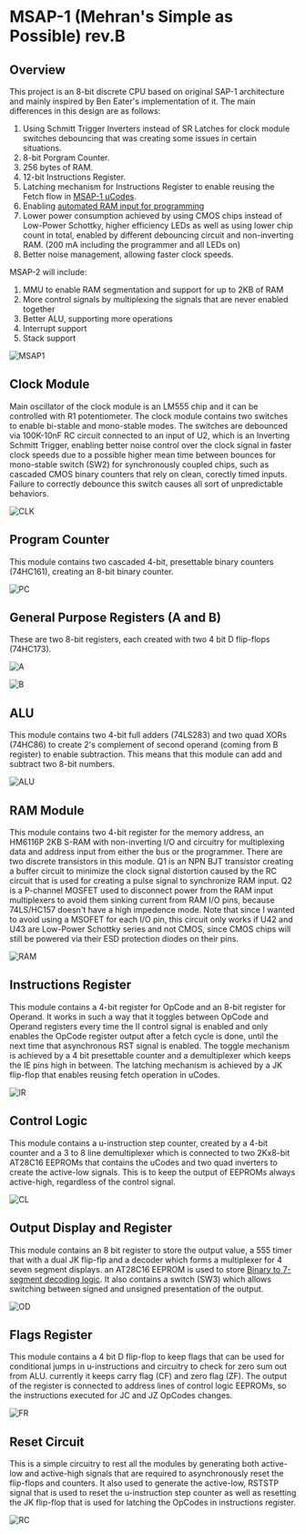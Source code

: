 # MSAP-1 (Mehran's Simple as Possible) rev.B

## Overview

This project is an 8-bit discrete CPU based on original SAP-1 architecture and mainly inspired by Ben Eater's implementation of it. The main differences in this design are as follows:

1. Using Schmitt Trigger Inverters instead of SR Latches for clock module switches debouncing that was creating some issues in certain situations.
2. 8-bit Porgram Counter.
3. 256 bytes of RAM.
4. 12-bit Instructions Register.
5. Latching mechanism for Instructions Register to enable reusing the Fetch flow in [MSAP-1 uCodes](https://github.com/mehrantsi/8-bit_CPU_uCodes).
6. Enabling [automated RAM input for programming](https://github.com/mehrantsi/8-bit_CPU_Programmer)
7. Lower power consumption achieved by using CMOS chips instead of Low-Power Schottky, higher efficiency LEDs as well as using lower chip count in total, enabled by different debouncing circuit and non-inverting RAM. (200 mA including the programmer and all LEDs on)
8. Better noise management, allowing faster clock speeds.

MSAP-2 will include:

1. MMU to enable RAM segmentation and support for up to 2KB of RAM
2. More control signals by multiplexing the signals that are never enabled together
3. Better ALU, supporting more operations
4. Interrupt support
5. Stack support

![MSAP1](https://github.com/mehrantsi/MSAP-1/blob/main/IMG_0575.jpeg)

## Clock Module

Main oscillator of the clock module is an LM555 chip and it can be controlled with R1 potentiometer. The clock module contains two switches to enable bi-stable and mono-stable modes. The switches are debounced via 100K-10nF RC circuit connected to an input of U2, which is an Inverting Schmitt Trigger, enabling better noise control over the clock signal in faster clock speeds due to a possible higher mean time between bounces for mono-stable switch (SW2) for synchronously coupled chips, such as cascaded CMOS binary counters that rely on clean, corectly timed inputs. Failure to correctly debounce this switch causes all sort of unpredictable behaviors.

![CLK](https://github.com/mehrantsi/MSAP-1/blob/main/Schematics/PNGs/Clock.PNG)

## Program Counter

This module contains two cascaded 4-bit, presettable binary counters (74HC161), creating an 8-bit binary counter.

![PC](https://github.com/mehrantsi/MSAP-1/blob/main/Schematics/PNGs/Program%20Counter.PNG)

## General Purpose Registers (A and B)

These are two 8-bit registers, each created with two 4 bit D flip-flops (74HC173).

![A](https://github.com/mehrantsi/MSAP-1/blob/main/Schematics/PNGs/A-Register.PNG)

![B](https://github.com/mehrantsi/MSAP-1/blob/main/Schematics/PNGs/B-Register.PNG)

## ALU

This module contains two 4-bit full adders (74LS283) and two quad XORs (74HC86) to create 2's complement of second operand (coming from B register) to enable subtraction. This means that this module can add and subtract two 8-bit numbers.

![ALU](https://github.com/mehrantsi/MSAP-1/blob/main/Schematics/PNGs/ALU.PNG)

## RAM Module

This module contains two 4-bit register for the memory address, an HM6116P 2KB S-RAM with non-inverting I/O and circuitry for multiplexing data and address input from either the bus or the programmer.
There are two discrete transistors in this module. Q1 is an NPN BJT transistor creating a buffer circuit to minimize the clock signal distortion caused by the RC circuit that is used for creating a pulse signal to synchronize RAM input. Q2 is a P-channel MOSFET used to disconnect power from the RAM input multiplexers to avoid them sinking current from RAM I/O pins, because 74LS/HC157 doesn't have a high impedence mode. Note that since I wanted to avoid using a MSOFET for each I/O pin, this circuit only works if U42 and U43 are Low-Power Schottky series and not CMOS, since CMOS chips will still be powered via their ESD protection diodes on their pins.

![RAM](https://github.com/mehrantsi/MSAP-1/blob/main/Schematics/PNGs/RAM.PNG)

## Instructions Register

This module contains a 4-bit register for OpCode and an 8-bit register for Operand. It works in such a way that it toggles between OpCode and Operand registers every time the II control signal is enabled and only enables the OpCode register output after a fetch cycle is done, until the next time that asynchronous RST signal is enabled. The toggle mechanism is achieved by a 4 bit presettable counter and a demultiplexer which keeps the IE pins high in between. The latching mechanism is achieved by a JK flip-flop that enables reusing fetch operation in uCodes. 

![IR](https://github.com/mehrantsi/MSAP-1/blob/main/Schematics/PNGs/Instructions%20Register.PNG)

## Control Logic

This module contains a u-instruction step counter, created by a 4-bit counter and a 3 to 8 line demultiplexer which is connected to two 2Kx8-bit AT28C16 EEPROMs that contains the uCodes and two quad inverters to create the active-low signals. This is to keep the output of EEPROMs always active-high, regardless of the control signal.

![CL](https://github.com/mehrantsi/MSAP-1/blob/main/Schematics/PNGs/Control%20Logic.PNG)

## Output Display and Register

This module contains an 8 bit register to store the output value, a 555 timer that with a dual JK flip-flp and a decoder which forms a multiplexer for 4 seven segment displays. an AT28C16 EEPROM is used to store [Binary to 7-segment decoding logic](https://github.com/mehrantsi/Mux7-Segment). It also contains a switch (SW3) which allows switching between signed and unsigned presentation of the output.

![OD](https://github.com/mehrantsi/MSAP-1/blob/main/Schematics/PNGs/Output%20Register%20and%20Display.PNG)

## Flags Register

This module contains a 4 bit D flip-flop to keep flags that can be used for conditional jumps in u-instructions and circuitry to check for zero sum out from ALU. currently it keeps carry flag (CF) and zero flag (ZF). The output of the register is connected to address lines of control logic EEPROMs, so the instructions executed for JC and JZ OpCodes changes.

![FR](https://github.com/mehrantsi/MSAP-1/blob/main/Schematics/PNGs/Flags%20Register.PNG)

## Reset Circuit

This is a simple circuitry to rest all the modules by generating both active-low and active-high signals that are required to asynchronously reset the flip-flops and counters. It also used to generate the active-low, RSTSTP signal that is used to reset the u-instruction step counter as well as resetting the JK flip-flop that is used for latching the OpCodes in instructions register.

![RC](https://github.com/mehrantsi/MSAP-1/blob/main/Schematics/PNGs/Reset%20Circuit.PNG)
